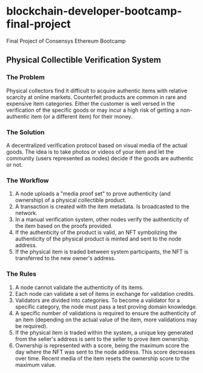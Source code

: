 # blockchain-developer-bootcamp-final-project
Final Project of Consensys Ethereum Bootcamp

## Physical Collectible Verification System

### The Problem

Physical collectors find it difficult to acquire authentic items with relative scarcity at online markets. Counterfeit products are common in rare and expensive item categories. Either the customer is well versed in the verification of the specific goods or may incur a high risk of getting a non-authentic item (or a different item) for their money.

### The Solution

A decentralized verification protocol based on visual media of the actual goods. The idea is to take photos or videos of your item and let the community (users represented as nodes) decide if the goods are authentic or not.

### The Workflow

1. A node uploads a "media proof set" to prove authenticity (and ownership) of a physical collectible product.
2. A transaction is created with the item metadata. Is broadcasted to the network.
3. In a manual verification system, other nodes verify the authenticity of the item based on the proofs provided.
4. If the authenticity of the product is valid, an NFT symbolizing the authenticity of the physical product is minted and sent to the node address.
5. If the physical item is traded between system participants, the NFT is transferred to the new owner's address.

### The Rules

1. A node cannot validate the authenticity of its items.
2. Each node can validate a set of items in exchange for validation credits.
3. Validators are divided into categories. To become a validator for a specific category, the node must pass a test proving domain knowledge.
4. A specific number of validations is required to ensure the authenticity of an item (depending on the actual value of the item, more validations may be required).
5. If the physical item is traded within the system, a unique key generated from the seller's address is sent to the seller to prove item ownership.
6. Ownership is represented with a score, being the maximum score the day where the NFT was sent to the node address. This score decreases over time. Recent media of the item resets the ownership score to the maximum value.

